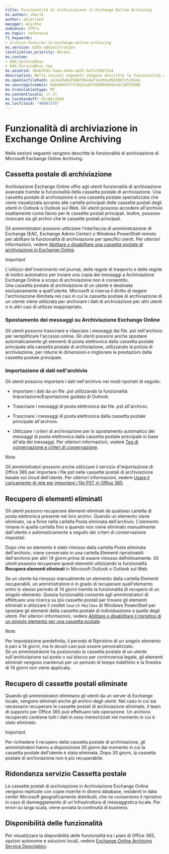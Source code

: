 ```yaml
---
title: Funzionalità di archiviazione in Exchange Online Archiving
ms.author: sharik
author: skjerland
manager: mnirkhe
audience: ITPro
ms.topic: reference
f1_keywords:
- archive-features-in-exchange-online-archiving
ms.service: o365-administration
localization_priority: Normal
ms.custom:
- Adm_ServiceDesc
- Adm_ServiceDesc_top
ms.assetid: 38abfbd2-5aaa-444a-a431-5e71c566f3e4
description: Nelle sezioni seguenti vengono descritte le funzionalità di archiviazione di Microsoft Exchange Online Archiving.
ms.openlocfilehash: aa3a43a0af668f84adaf14c69ad5b38d7c5cb1eb
ms.sourcegitcommit: 0abb96f4771fd2e2a674589059ddc43c50f55d98
ms.translationtype: MT
ms.contentlocale: it-IT
ms.lasthandoff: 01/08/2020
ms.locfileid: "40987578"
---
```

# <a name="archive-features-in-exchange-online-archiving"></a>Funzionalità di archiviazione in Exchange Online Archiving

Nelle sezioni seguenti vengono descritte le funzionalità di archiviazione di Microsoft Exchange Online Archiving.
  
## <a name="archive-mailbox"></a>Cassetta postale di archiviazione

Archiviazione Exchange Online offre agli utenti funzionalità di archiviazione avanzate tramite la funzionalità della cassetta postale di archiviazione. Una cassetta postale di archiviazione è una cassetta postale specializzata che viene visualizzata accanto alle cartelle principali delle cassette postali degli utenti in Outlook o Outlook sul Web. Gli utenti possono accedere all'archivio esattamente come fanno per le cassette postali principali. Inoltre, possono ricercare sia gli archivi che le cassette postali principali.
  
Gli amministratori possono utilizzare l'interfaccia di amministrazione di Exchange (EAC, Exchange Admin Center) o Windows PowerShell remoto per abilitare la funzionalità di archiviazione per specifici utenti. Per ulteriori informazioni, vedere [Abilitare o disabilitare una cassetta postale di archiviazione in Exchange Online](https://docs.microsoft.com/office365/securitycompliance/enable-archive-mailboxes).
  
> [!IMPORTANT]
>  L'utilizzo dell'inserimento nel journal, delle regole di trasporto e delle regole di inoltro automatico per inviare una copia dei messaggi a Archiviazione Exchange Online a scopo di archiviazione non è consentito. <br/>
>  Una cassetta postale di archiviazione di un utente è destinata esclusivamente a quell'utente. Microsoft si riserva il diritto di negare l'archiviazione illimitata nei casi in cui la cassetta postale di archiviazione di un utente viene utilizzata per archiviare i dati di archiviazione per altri utenti o in altri casi di utilizzo inappropriato.
  
### <a name="move-messages-to-exchange-online-archiving"></a>Spostamento dei messaggi su Archiviazione Exchange Online

Gli utenti possono trascinare e rilasciare i messaggi dai file. pst nell'archivio per semplificare l'accesso online. Gli utenti possono anche spostare automaticamente gli elementi di posta elettronica dalla cassetta postale principale alla cassetta postale di archiviazione, utilizzando la polizia di archiviazione, per ridurre le dimensioni e migliorare le prestazioni della cassetta postale principale. 
  
### <a name="import-data-to-the-archive"></a>Importazione di dati nell'archivio

Gli utenti possono importare i dati nell'archivio nei modi riportati di seguito:
  
- Importare i dati da un file .pst utilizzando la funzionalità Importazione/Esportazione guidata di Outlook.
    
- Trascinare i messaggi di posta elettronica dai file .pst all'archivio.
    
- Trascinare i messaggi di posta elettronica dalla cassetta postale principale all'archivio.
    
- Utilizzare i criteri di archiviazione per lo spostamento automatico dei messaggi di posta elettronica dalla cassetta postale principale in base all'età dei messaggi. Per ulteriori informazioni, vedere [Tag di conservazione e criteri di conservazione](https://docs.microsoft.com/Exchange/policy-and-compliance/mrm/retention-tags-and-retention-policies).
    
> [!NOTE]
> Gli amministratori possono anche utilizzare il servizio d'importazione di Office 365 per importare i file pst nelle cassette postali di archiviazione basate sul cloud dell'utente. Per ulteriori informazioni, vedere [Usare il caricamento di rete per importare i file PST in Office 365](https://docs.microsoft.com/office365/securitycompliance/use-network-upload-to-import-pst-files). 
  
## <a name="deleted-item-recovery"></a>Recupero di elementi eliminati

Gli utenti possono recuperare elementi eliminati da qualsiasi cartella di posta elettronica presente nei loro archivi. Quando un elemento viene eliminato, va a finire nella cartella Posta eliminata dell'archivio. L'elemento rimane in quella cartella fino a quando non viene eliminato manualmente dall'utente o automaticamente a seguito dei criteri di conservazione impostati.
  
Dopo che un elemento è stato rimosso dalla cartella Posta eliminata dell'archivio, viene conservato in una cartella Elementi ripristinabili dell'archivio per altri 14 giorni prima di essere rimosso definitivamente. Gli utenti possono recuperare questi elementi utilizzando la funzionalità **Recupera elementi eliminati** in Microsoft Outlook o Outlook sul Web. 
  
Se un utente ha rimosso manualmente un elemento dalla cartella Elementi recuperabili, un amministratore è in grado di recuperare quell'elemento entro lo stesso periodo di 14 giorni tramite la funzionalità di recupero di un singolo elemento. Questa funzionalità consente agli amministratori di effettuare una ricerca su più cassette postali per trovare gli elementi eliminati e utilizzare il cmdlet  `Search-Mailbox` di Windows PowerShell per spostare gli elementi dalla cassetta postale di individuazione a quella degli utenti. Per ulteriori informazioni, vedere [Abilitare o disabilitare il ripristino di un singolo elemento per una cassetta postale](https://docs.microsoft.com/office365/securitycompliance/use-network-upload-to-import-pst-files).
  
> [!NOTE]
>  Per impostazione predefinita, il periodo di Ripristino di un singolo elemento è pari a 14 giorni, ma in alcuni casi può essere personalizzato. <br/>
>  Se un amministratore ha posizionato la cassetta postale di un utente sull'archiviazione sul posto o sul blocco per controversia legale, gli elementi eliminati vengono mantenuti per un periodo di tempo indefinito e la finestra di 14 giorni non viene applicata. 
  
## <a name="deleted-mailbox-recovery"></a>Recupero di cassette postali eliminate

Quando gli amministratori eliminano gli utenti da un server di Exchange locale, vengono eliminati anche gli archivi degli utenti. Nel caso in cui sia necessario recuperare le cassette postali di archiviazione eliminate, il team di supporto per Office 365 può effettuare tale operazione. Un archivio recuperato contiene tutti i dati in esso memorizzati nel momento in cui è stato eliminato.
  
> [!IMPORTANT]
> Per richiedere il recupero della cassetta postale di archiviazione, gli amministratori hanno a disposizione 30 giorni dal momento in cui la cassetta postale dell'utente è stata eliminata. Dopo 30 giorni, la cassetta postale di archiviazione non è più recuperabile. 
  
## <a name="mailbox-service-redundancy"></a>Ridondanza servizio Cassetta postale

Le cassette postali di archiviazione in Archiviazione Exchange Online vengono replicate con copie inserite in diversi database, residenti in data center Microsoft geograficamente distribuiti, che ne consentono il ripristino in caso di danneggiamento di un'infrastruttura di messaggistica locale. Per errori su larga scala, viene avviata la continuità di business. 
  
## <a name="feature-availability"></a>Disponibilità delle funzionalità

Per visualizzare la disponibilità delle funzionalità tra i piani di Office 365, opzioni autonome e soluzioni locali, vedere [Exchange Online Archiving Service Description](exchange-online-archiving-service-description.md).
  
